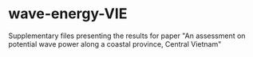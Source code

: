 # wave-energy-VIE
Supplementary files presenting the results for paper "An assessment on potential wave power along a coastal province, Central Vietnam"
